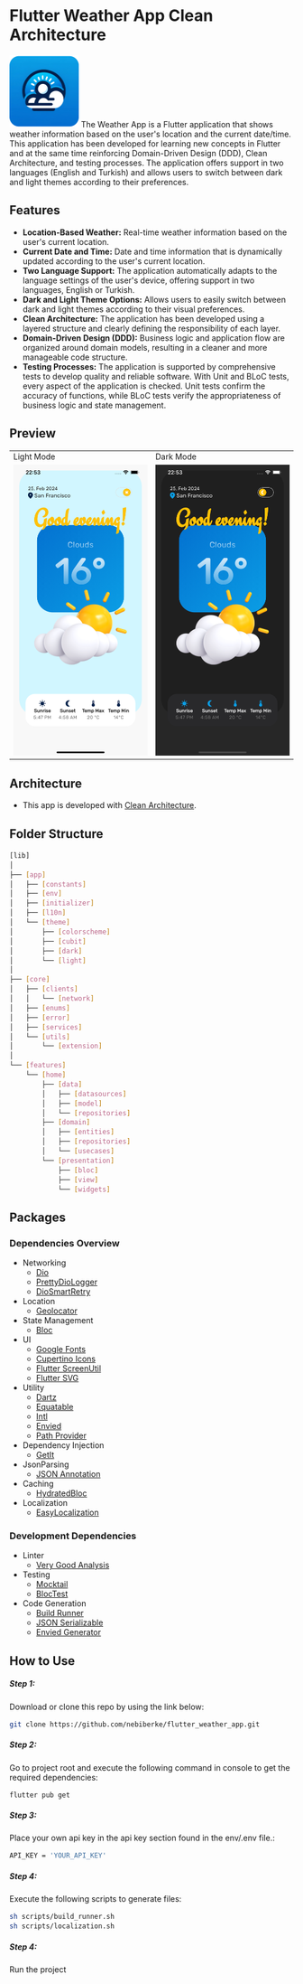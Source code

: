 # Flutter Weather App Clean Architecture

<img src="screenshots/weather_app_icon.png" width="123" height="128">
The Weather App is a Flutter application that shows weather information based on the user's location and the current date/time. This application has been developed for learning new concepts in Flutter and at the same time reinforcing Domain-Driven Design (DDD), Clean Architecture, and testing processes. The application offers support in two languages (English and Turkish) and allows users to switch between dark and light themes according to their preferences.

## Features

- **Location-Based Weather:** Real-time weather information based on the user's current location.
- **Current Date and Time:** Date and time information that is dynamically updated according to the user's current location.
- **Two Language Support:** The application automatically adapts to the language settings of the user's device, offering support in two languages, English or Turkish.
- **Dark and Light Theme Options:** Allows users to easily switch between dark and light themes according to their visual preferences.
- **Clean Architecture:** The application has been developed using a layered structure and clearly defining the responsibility of each layer.
- **Domain-Driven Design (DDD):** Business logic and application flow are organized around domain models, resulting in a cleaner and more manageable code structure.
- **Testing Processes:** The application is supported by comprehensive tests to develop quality and reliable software. With Unit and BLoC tests, every aspect of the application is checked. Unit tests confirm the accuracy of functions, while BLoC tests verify the appropriateness of business logic and state management.

## Preview

<table>
  <tr>
    <td>Light Mode</td>
    <td>Dark Mode</td>
  </tr>
  <tr>
     <td><img src="screenshots/light_screen.png"></td>
     <td><img src="screenshots/dark_screen.png"></td>
  </tr>
</table>

## Architecture

- This app is developed with [Clean Architecture](https://github.com/ResoCoder/flutter-tdd-clean-architecture-course#readme).

## Folder Structure

```sh
[lib]
│
├── [app]
│   ├── [constants]
│   ├── [env]
│   ├── [initializer]
│   ├── [l10n]
│   └── [theme]
│       ├── [colorscheme]
│       ├── [cubit]
│       ├── [dark]
│       └── [light]
│
├── [core]
│   ├── [clients]
│   │   └── [network]
│   ├── [enums]
│   ├── [error]
│   ├── [services]
│   └── [utils]
│       └── [extension]
│
└── [features]
    └── [home]
        ├── [data]
        │   ├── [datasources]
        │   ├── [model]
        │   └── [repositories]
        ├── [domain]
        │   ├── [entities]
        │   ├── [repositories]
        │   └── [usecases]
        └── [presentation]
            ├── [bloc]
            ├── [view]
            └── [widgets]
```

## Packages

### Dependencies Overview

- Networking
  - [Dio](https://pub.dev/packages/dio)
  - [PrettyDioLogger](https://pub.dev/packages/pretty_dio_logger)
  - [DioSmartRetry](https://pub.dev/packages/dio_smart_retry)
- Location
  - [Geolocator](https://pub.dev/packages/geolocator)
- State Management
  - [Bloc](https://pub.dev/packages/flutter_bloc)
- UI
  - [Google Fonts](https://pub.dev/packages/google_fonts)
  - [Cupertino Icons](https://pub.dev/packages/cupertino_icons)
  - [Flutter ScreenUtil](https://pub.dev/packages/flutter_screenutil)
  - [Flutter SVG](https://pub.dev/packages/flutter_svg)
- Utility
  - [Dartz](https://pub.dev/packages/dartz)
  - [Equatable](https://pub.dev/packages/equatable)
  - [Intl](https://pub.dev/packages/intl)
  - [Envied](https://pub.dev/packages/envied)
  - [Path Provider](https://pub.dev/packages/path_provider)
- Dependency Injection
  - [GetIt](https://pub.dev/packages/get_it)
- JsonParsing
  - [JSON Annotation](https://pub.dev/packages/json_annotation)
- Caching
  - [HydratedBloc](https://pub.dev/packages/hydrated_bloc)
- Localization
  - [EasyLocalization](https://pub.dev/packages/easy_localization)

### Development Dependencies

- Linter
  - [Very Good Analysis](https://pub.dev/packages/very_good_analysis)
- Testing
  - [Mocktail](https://pub.dev/packages/mocktail)
  - [BlocTest](https://pub.dev/packages/bloc_test)
- Code Generation
  - [Build Runner](https://pub.dev/packages/build_runner)
  - [JSON Serializable](https://pub.dev/packages/json_serializable)
  - [Envied Generator](https://pub.dev/packages/envied_generator)

## How to Use

##### Step 1:

Download or clone this repo by using the link below:

```sh
git clone https://github.com/nebiberke/flutter_weather_app.git
```

##### Step 2:

Go to project root and execute the following command in console to get the required dependencies:

```sh
flutter pub get
```

##### Step 3:

Place your own api key in the api key section found in the env/.env file.:

```sh
API_KEY = 'YOUR_API_KEY'
```

##### Step 4:

Execute the following scripts to generate files:

```sh
sh scripts/build_runner.sh
sh scripts/localization.sh
```

##### Step 4:

Run the project
